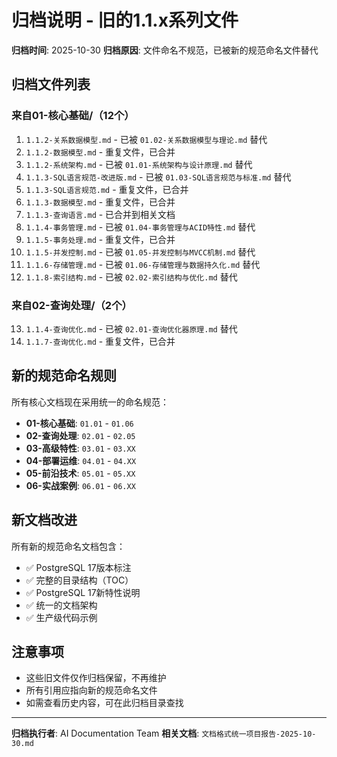 # 归档说明 - 旧的1.1.x系列文件

**归档时间**: 2025-10-30
**归档原因**: 文件命名不规范，已被新的规范命名文件替代

## 归档文件列表

### 来自01-核心基础/（12个）

1. `1.1.2-关系数据模型.md` - 已被 `01.02-关系数据模型与理论.md` 替代
2. `1.1.2-数据模型.md` - 重复文件，已合并
3. `1.1.2-系统架构.md` - 已被 `01.01-系统架构与设计原理.md` 替代
4. `1.1.3-SQL语言规范-改进版.md` - 已被 `01.03-SQL语言规范与标准.md` 替代
5. `1.1.3-SQL语言规范.md` - 重复文件，已合并
6. `1.1.3-数据模型.md` - 重复文件，已合并
7. `1.1.3-查询语言.md` - 已合并到相关文档
8. `1.1.4-事务管理.md` - 已被 `01.04-事务管理与ACID特性.md` 替代
9. `1.1.5-事务处理.md` - 重复文件，已合并
10. `1.1.5-并发控制.md` - 已被 `01.05-并发控制与MVCC机制.md` 替代
11. `1.1.6-存储管理.md` - 已被 `01.06-存储管理与数据持久化.md` 替代
12. `1.1.8-索引结构.md` - 已被 `02.02-索引结构与优化.md` 替代

### 来自02-查询处理/（2个）

13. `1.1.4-查询优化.md` - 已被 `02.01-查询优化器原理.md` 替代
14. `1.1.7-查询优化.md` - 重复文件，已合并

## 新的规范命名规则

所有核心文档现在采用统一的命名规范：

- **01-核心基础**: `01.01` - `01.06`
- **02-查询处理**: `02.01` - `02.05`
- **03-高级特性**: `03.01` - `03.XX`
- **04-部署运维**: `04.01` - `04.XX`
- **05-前沿技术**: `05.01` - `05.XX`
- **06-实战案例**: `06.01` - `06.XX`

## 新文档改进

所有新的规范命名文档包含：

- ✅ PostgreSQL 17版本标注
- ✅ 完整的目录结构（TOC）
- ✅ PostgreSQL 17新特性说明
- ✅ 统一的文档架构
- ✅ 生产级代码示例

## 注意事项

- 这些旧文件仅作归档保留，不再维护
- 所有引用应指向新的规范命名文件
- 如需查看历史内容，可在此归档目录查找

---

**归档执行者**: AI Documentation Team
**相关文档**: `文档格式统一项目报告-2025-10-30.md`
